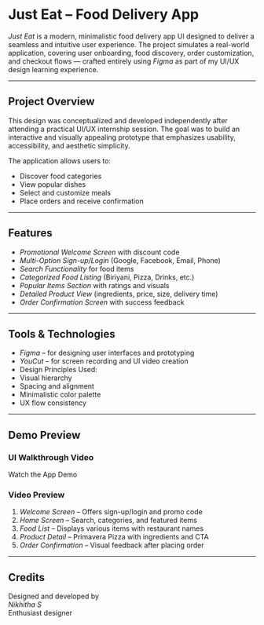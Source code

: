 #  Just Eat – Food Delivery App 

*Just Eat* is a modern, minimalistic food delivery app UI designed to deliver a seamless and intuitive user experience. The project simulates a real-world application, covering user onboarding, food discovery, order customization, and checkout flows — crafted entirely using *Figma* as part of my UI/UX design learning experience.

---

##  Project Overview

This design was conceptualized and developed independently after attending a practical UI/UX internship session. The goal was to build an interactive and visually appealing prototype that emphasizes usability, accessibility, and aesthetic simplicity.

The application allows users to:
- Discover food categories
- View popular dishes
- Select and customize meals
- Place orders and receive confirmation

---

##  Features

-  *Promotional Welcome Screen* with discount code
-  *Multi-Option Sign-up/Login* (Google, Facebook, Email, Phone)
-  *Search Functionality* for food items
-  *Categorized Food Listing* (Biriyani, Pizza, Drinks, etc.)
-  *Popular Items Section* with ratings and visuals
-  *Detailed Product View* (ingredients, price, size, delivery time)
-  *Order Confirmation Screen* with success feedback

---

##  Tools & Technologies

-  *Figma* – for designing user interfaces and prototyping
-  *YouCut* – for screen recording and UI video creation
-  Design Principles Used:
  - Visual hierarchy
  - Spacing and alignment
  - Minimalistic color palette
  - UX flow consistency

---

##  Demo Preview

###  UI Walkthrough Video
Watch the App Demo 

### Video Preview

1. *Welcome Screen* – Offers sign-up/login and promo code  
2. *Home Screen* – Search, categories, and featured items  
3. *Food List* – Displays various items with restaurant names  
4. *Product Detail* – Primavera Pizza with ingredients and CTA  
5. *Order Confirmation* – Visual feedback after placing order

---

##  Credits

Designed and developed by  
*Nikhitha S*  
 Enthusiast designer
